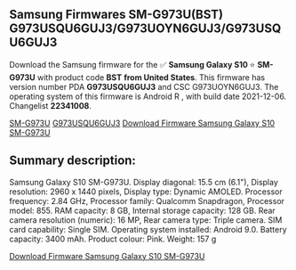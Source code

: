 <h2>Samsung Firmwares SM-G973U(BST) G973USQU6GUJ3/G973UOYN6GUJ3/G973USQU6GUJ3</h2>
Download the Samsung firmware for the ✅ <strong>Samsung Galaxy S10 </strong> ⭐ <strong>SM-G973U</strong> with product code <strong>BST</strong> <strong> from United States</strong>. This firmware has version number PDA <strong>G973USQU6GUJ3</strong> and CSC G973UOYN6GUJ3. The operating system of this firmware is Android R , with build date 2021-12-06. Changelist <strong>22341008</strong>.


[SM-G973U](https://samfirm.shop/samsung/model/SM-G973U)
[G973USQU6GUJ3](https://samfirm.shop/samsung/pda/G973USQU6GUJ3)
[Download Firmware Samsung Galaxy S10 SM-G973U](https://samfirm.shop/samsung/firmware/480390)
<h2>Summary description:</h2>
<p>Samsung Galaxy S10 SM-G973U. Display diagonal: 15.5 cm (6.1"), Display resolution: 2960 x 1440 pixels, Display type: Dynamic AMOLED. Processor frequency: 2.84 GHz, Processor family: Qualcomm Snapdragon, Processor model: 855. RAM capacity: 8 GB, Internal storage capacity: 128 GB. Rear camera resolution (numeric): 16 MP, Rear camera type: Triple camera. SIM card capability: Single SIM. Operating system installed: Android 9.0. Battery capacity: 3400 mAh. Product colour: Pink. Weight: 157 g</p>


[Download Firmware Samsung Galaxy S10 SM-G973U](https://samfirm.shop/samsung/firmware/480390)
